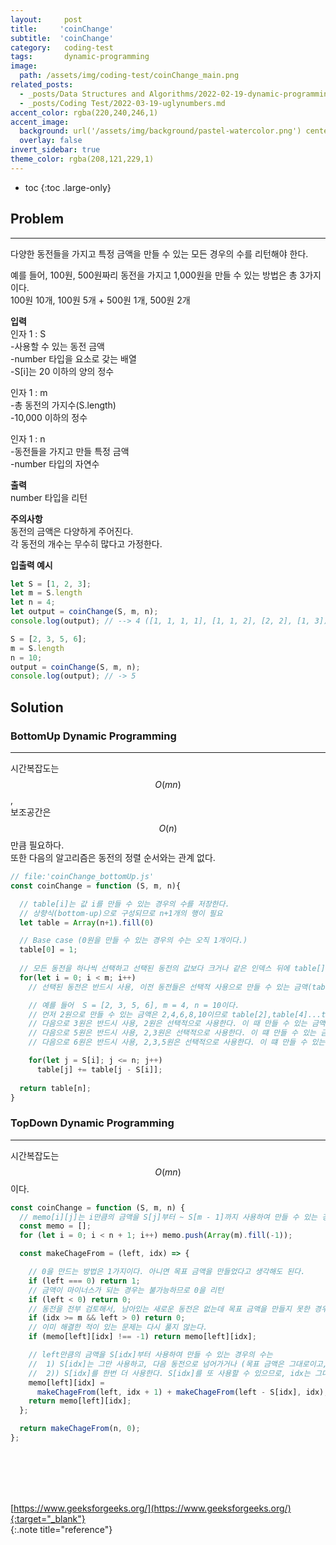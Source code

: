 ```yaml
---
layout:     post
title:     'coinChange'
subtitle:  'coinChange'
category:   coding-test 
tags:       dynamic-programming
image: 
  path: /assets/img/coding-test/coinChange_main.png
related_posts: 
  - _posts/Data Structures and Algorithms/2022-02-19-dynamic-programming.md
  - _posts/Coding Test/2022-03-19-uglynumbers.md
accent_color: rgba(220,240,246,1)
accent_image: 
  background: url('/assets/img/background/pastel-watercolor.png') center/cover 
  overlay: false
invert_sidebar: true
theme_color: rgba(208,121,229,1)
---
```


* toc
{:toc .large-only}

## Problem
---

다양한 동전들을 가지고 특정 금액을 만들 수 있는 모든 경우의 수를 리턴해야 한다.

예를 들어, 100원, 500원짜리 동전을 가지고 1,000원을 만들 수 있는 방법은 총 3가지이다. <br/>
100원 10개, 100원 5개 + 500원 1개, 500원 2개


**입력** <br/>
인자 1 : S <br/>
\-사용할 수 있는 동전 금액  <br/>
\-number 타입을 요소로 갖는 배열 <br/>
\-S[i]는 20 이하의 양의 정수

인자 1 : m <br/>
\-총 동전의 가지수(S.length) <br/>
\-10,000 이하의 정수

인자 1 : n <br/>
\-동전들을 가지고 만들 특정 금액  <br/>
\-number 타입의 자연수 

**출력** <br/>
number 타입을 리턴

**주의사항** <br/>
동전의 금액은 다양하게 주어진다. <br/>
각 동전의 개수는 무수히 많다고 가정한다.

**입출력 예시**
~~~js
let S = [1, 2, 3];
let m = S.length
let n = 4;
let output = coinChange(S, m, n);
console.log(output); // --> 4 ([1, 1, 1, 1], [1, 1, 2], [2, 2], [1, 3])

S = [2, 3, 5, 6];
m = S.length
n = 10;
output = coinChange(S, m, n);
console.log(output); // -> 5
~~~

## Solution

### BottomUp Dynamic Programming 
---

시간복잡도는 $$O(mn)$$, <br/>
보조공간은 $$O(n)$$만큼 필요하다. <br/>
또한 다음의 알고리즘은 동전의 정렬 순서와는 관계 없다. 

~~~js
// file:'coinChange_bottomUp.js'
const coinChange = function (S, m, n){

  // table[i]는 값 i를 만들 수 있는 경우의 수를 저장한다.
  // 상향식(bottom-up)으로 구성되므로 n+1개의 행이 필요
  let table = Array(n+1).fill(0)

  // Base case (0원을 만들 수 있는 경우의 수는 오직 1개이다.)
  table[0] = 1;
 
  // 모든 동전을 하나씩 선택하고 선택된 동전의 값보다 크거나 같은 인덱스 뒤에 table[] 값을 업데이트한다.
  for(let i = 0; i < m; i++)
    // 선택된 동전은 반드시 사용, 이전 동전들은 선택적 사용으로 만들 수 있는 금액(table[i])에 그 경우의 수를 업데이트 한다 .

    // 예를 들어  S = [2, 3, 5, 6], m = 4, n = 10이다.
    // 먼저 2원으로 만들 수 있는 금액은 2,4,6,8,10이므로 table[2],table[4]...table[10]을 업데이트 한다.
    // 다음으로 3원은 반드시 사용, 2원은 선택적으로 사용한다. 이 때 만들 수 있는 금액 및 그 경우의 수(3:1, 5:1, 6:1, 7:1, 8:1, 9:2, 10:1) 를 table에 업데이트 한다. 
    // 다음으로 5원은 반드시 사용, 2,3원은 선택적으로 사용한다. 이 떄 만들 수 있는 금액 및 그 경우의 수(5:1, 7:1, 8:1, 9:1, 10:2) 를 table에 업데이트 한다. 
    // 다음으로 6원은 반드시 사용, 2,3,5원은 선택적으로 사용한다. 이 떄 만들 수 있는 금액 및 그 경우의 수(6:1, 8:1, 9:1, 10:1) 를 table에 업데이트 한다. 

    for(let j = S[i]; j <= n; j++)
      table[j] += table[j - S[i]];
 
  return table[n];
}
~~~

### TopDown Dynamic Programming
---

시간복잡도는 $$O(mn)$$이다.

~~~js
const coinChange = function (S, m, n) {
  // memo[i][j]는 i만큼의 금액을 S[j]부터 ~ S[m - 1]까지 사용하여 만들 수 있는 경우의 수를 저장
  const memo = [];
  for (let i = 0; i < n + 1; i++) memo.push(Array(m).fill(-1));

  const makeChageFrom = (left, idx) => {

    // 0을 만드는 방법은 1가지이다. 아니면 목표 금액을 만들었다고 생각해도 된다.
    if (left === 0) return 1;
    // 금액이 마이너스가 되는 경우는 불가능하므로 0을 리턴
    if (left < 0) return 0;
    // 동전을 전부 검토해서, 남아있는 새로운 동전은 없는데 목표 금액을 만들지 못한 경우 (실패)
    if (idx >= m && left > 0) return 0;
    // 이미 해결한 적이 있는 문제는 다시 풀지 않는다.
    if (memo[left][idx] !== -1) return memo[left][idx];

    // left만큼의 금액을 S[idx]부터 사용하여 만들 수 있는 경우의 수는
    //  1) S[idx]는 그만 사용하고, 다음 동전으로 넘어가거나 (목표 금액은 그대로이고, idx가 증가한다.)
    //  2)) S[idx]를 한번 더 사용한다. S[idx]를 또 사용할 수 있으므로, idx는 그대로이고, 목표 금액은 S[i]만큼 줄어든다.
    memo[left][idx] =
      makeChageFrom(left, idx + 1) + makeChageFrom(left - S[idx], idx);
    return memo[left][idx];
  };

  return makeChageFrom(n, 0);
};
~~~



<br/>
<br/>
<br/>
<br/>

[https://www.geeksforgeeks.org/](https://www.geeksforgeeks.org/){:target="_blank"}<br>
{:.note title="reference"}